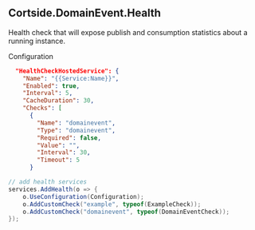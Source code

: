 ## Cortside.DomainEvent.Health

Health check that will expose publish and consumption statistics about a running instance.

Configuration

```json
  "HealthCheckHostedService": {
    "Name": "{{Service:Name}}",
    "Enabled": true,
    "Interval": 5,
    "CacheDuration": 30,
    "Checks": [
      {
        "Name": "domainevent",
        "Type": "domainevent",
        "Required": false,
        "Value": "",
        "Interval": 30,
        "Timeout": 5
      }
```

```csharp
// add health services
services.AddHealth(o => {
    o.UseConfiguration(Configuration);
    o.AddCustomCheck("example", typeof(ExampleCheck));
    o.AddCustomCheck("domainevent", typeof(DomainEventCheck));
});
```

